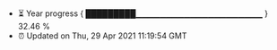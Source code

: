 - ⏳ Year progress { █████████▁▁▁▁▁▁▁▁▁▁▁▁▁▁▁▁▁▁▁▁▁ } 32.46 %
- ⏰ Updated on Thu, 29 Apr 2021 11:19:54 GMT

